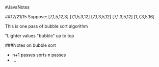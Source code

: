 #JavaNotes

##12/21/15
Suppose: [7,1,5,12,3]
  [7,1,5,3,12]
  [7,1,3,5,12]
  [7,1,3,5,12]
  [1,7,3,5,16]

This is one pass of bubble sort algorithm

"Lighter values "bubble" up to top

###Notes on bubble sort
- n+1 passes sorts n passes
- ...

